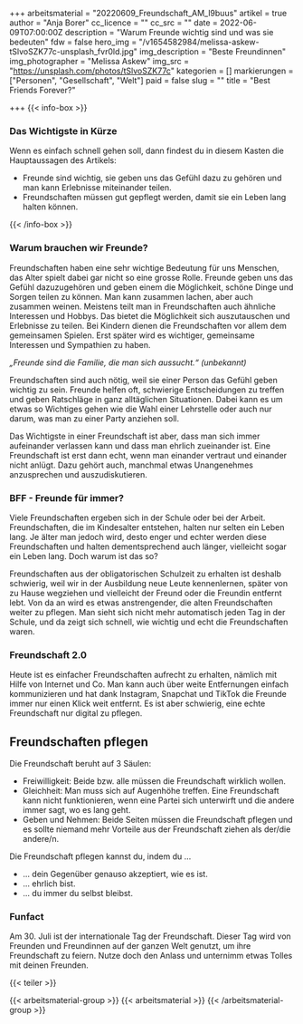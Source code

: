 +++
arbeitsmaterial = "20220609_Freundschaft_AM_l9buus"
artikel = true
author = "Anja Borer"
cc_licence = ""
cc_src = ""
date = 2022-06-09T07:00:00Z
description = "Warum Freunde wichtig sind und was sie bedeuten"
fdw = false
hero_img = "/v1654582984/melissa-askew-tSlvoSZK77c-unsplash_fvr0ld.jpg"
img_description = "Beste Freundinnen"
img_photographer = "Melissa Askew"
img_src = "https://unsplash.com/photos/tSlvoSZK77c"
kategorien = []
markierungen = ["Personen", "Gesellschaft", "Welt"]
paid = false
slug = ""
title = "Best Friends Forever?"

+++
{{< info-box >}} <h3>Das Wichtigste in Kürze</h3>

<p>Wenn es einfach schnell gehen soll, dann findest du in diesem Kasten die Hauptaussagen des Artikels:</p>

<ul>

<li>Freunde sind wichtig, sie geben uns das Gefühl dazu zu gehören und man kann Erlebnisse miteinander teilen.</li>

<li>Freundschaften müssen gut gepflegt werden, damit sie ein Leben lang halten können.</li>

</ul> {{< /info-box >}}

### Warum brauchen wir Freunde?

Freundschaften haben eine sehr wichtige Bedeutung für uns Menschen, das Alter spielt dabei gar nicht so eine grosse Rolle. Freunde geben uns das Gefühl dazuzugehören und geben einem die Möglichkeit, schöne Dinge und Sorgen teilen zu können. Man kann zusammen lachen, aber auch zusammen weinen. Meistens teilt man in Freundschaften auch ähnliche Interessen und Hobbys. Das bietet die Möglichkeit sich auszutauschen und Erlebnisse zu teilen. Bei Kindern dienen die Freundschaften vor allem dem gemeinsamen Spielen. Erst später wird es wichtiger, gemeinsame Interessen und Sympathien zu haben.

_„Freunde sind die Familie, die man sich aussucht.“ (unbekannt)_

Freundschaften sind auch nötig, weil sie einer Person das Gefühl geben wichtig zu sein. Freunde helfen oft, schwierige Entscheidungen zu treffen und geben Ratschläge in ganz alltäglichen Situationen. Dabei kann es um etwas so Wichtiges gehen wie die Wahl einer Lehrstelle oder auch nur darum, was man zu einer Party anziehen soll.

Das Wichtigste in einer Freundschaft ist aber, dass man sich immer aufeinander verlassen kann und dass man ehrlich zueinander ist. Eine Freundschaft ist erst dann echt, wenn man einander vertraut und einander nicht anlügt. Dazu gehört auch, manchmal etwas Unangenehmes anzusprechen und auszudiskutieren.

### BFF - Freunde für immer?

Viele Freundschaften ergeben sich in der Schule oder bei der Arbeit. Freundschaften, die im Kindesalter entstehen, halten nur selten ein Leben lang. Je älter man jedoch wird, desto enger und echter werden diese Freundschaften und halten dementsprechend auch länger, vielleicht sogar ein Leben lang. Doch warum ist das so?

Freundschaften aus der obligatorischen Schulzeit zu erhalten ist deshalb schwierig, weil wir in der Ausbildung neue Leute kennenlernen, später von zu Hause wegziehen und vielleicht der Freund oder die Freundin entfernt lebt. Von da an wird es etwas anstrengender, die alten Freundschaften weiter zu pflegen. Man sieht sich nicht mehr automatisch jeden Tag in der Schule, und da zeigt sich schnell, wie wichtig und echt die Freundschaften waren.

### Freundschaft 2.0

Heute ist es einfacher Freundschaften aufrecht zu erhalten, nämlich mit Hilfe von Internet und Co. Man kann auch über weite Entfernungen einfach kommunizieren und hat dank Instagram, Snapchat und TikTok die Freunde immer nur einen Klick weit entfernt. Es ist aber schwierig, eine echte Freundschaft nur digital zu pflegen.

## Freundschaften pflegen

Die Freundschaft beruht auf 3 Säulen:

* Freiwilligkeit: Beide bzw. alle müssen die Freundschaft wirklich wollen.
* Gleichheit: Man muss sich auf Augenhöhe treffen. Eine Freundschaft kann nicht funktionieren, wenn eine Partei sich unterwirft und die andere immer sagt, wo es lang geht.
* Geben und Nehmen: Beide Seiten müssen die Freundschaft pflegen und es sollte niemand mehr Vorteile aus der Freundschaft ziehen als der/die andere/n.

Die Freundschaft pflegen kannst du, indem du …

* … dein Gegenüber genauso akzeptiert, wie es ist.
* … ehrlich bist.
* … du immer du selbst bleibst.

### Funfact

Am 30. Juli ist der internationale Tag der Freundschaft. Dieser Tag wird von Freunden und Freundinnen auf der ganzen Welt genutzt, um ihre Freundschaft zu feiern. Nutze doch den Anlass und unternimm etwas Tolles mit deinen Freunden.

{{< teiler >}}

{{< arbeitsmaterial-group >}}
{{< arbeitsmaterial >}}
{{< /arbeitsmaterial-group >}}
